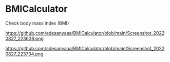 # BMICalculator
Check body mass index (BMI)



https://github.com/adesanyaaa/BMICalculator/blob/main/Screenshot_20220827_223639.png

https://github.com/adesanyaaa/BMICalculator/blob/main/Screenshot_20220827_223734.png


